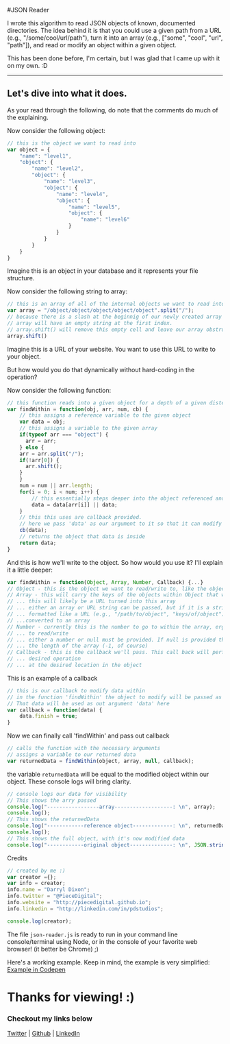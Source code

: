 #JSON Reader

I wrote this algorithm to read JSON objects of known, documented directories.
The idea behind it is that you could use a given path from a URL (e.g., "/some/cool/url/path"), turn it into an array (e.g., ["some", "cool", "url", "path"]), and read or modify an object within a given object.

This has been done before, I'm certain, but I was glad that I came up with it on my own. :D

---

## Let's dive into what it does.

As your read through the following, do note that the comments do much of the explaining.

Now consider the following object:
```javascript
// this is the object we want to read into
var object = {
	"name": "level1",
	"object": {
		"name": "level2",
		"object": {
			"name": "level3",
			"object": {
				"name": "level4",
				"object": {
					"name": "level5",
					"object": {
						"name": "level6"
					}
				}
			}
		}
	}
}
```

Imagine this is an object in your database and it represents your file structure.

Now consider the following string to array:
```js
// this is an array of all of the internal objects we want to read into
var array = "/object/object/object/object/object".split("/");
// because there is a slash at the beginnig of our newly created array
// array will have an empty string at the first index.
// array.shift() will remove this empty cell and leave our array obstruction free
array.shift()
```

Imagine this is a URL of your website. You want to use this URL to write to your object.

But how would you do that dynamically without hard-coding in the operation?

Now consider the following function:
```js
// this function reads into a given object for a depth of a given distence
var findWithin = function(obj, arr, num, cb) {
	// this assigns a reference variable to the given object
	var data = obj;
	// this assigns a variable to the given array
	if(typeof arr === "object") {
	  arr = arr;
	} else {
    arr = arr.split("/");
    if(!arr[0]) {
      arr.shift();
    }
	}
	num = num || arr.length;
	for(i = 0; i < num; i++) {
		// this essentially steps deeper into the object referenced and assigns 'data' to it
		data = data[arr[i]] || data;
	}
	// this this uses are callback provided.
	// here we pass 'data' as our argument to it so that it can modify the data as needed
	cb(data);
	// returns the object that data is inside
	return data;
}
```

And this is how we'll write to the object. So how would you use it? I'll explain it a little deeper:
```js
var findWithin = function(Object, Array, Number, Callback) {...}
// Object - this is the object we want to read/write to, like the object we have at the top
// Array - this will carry the keys of the objects within Object that we want to read/write
// ... this will likely be a URL turned into this array
// ... either an array or URL string can be passed, but if it is a string it has to be
// ... formatted like a URL (e.g., "/path/to/object", "keys/of/object"). Strings will be
// ...converted to an array
// Number - currently this is the number to go to within the array, ergo into the object,
// ... to read/write
// ... either a number or null must be provided. If null is provided the number will then the
// ... the length of the array (-1, of course)
// Callback - this is the callback we'll pass. This call back will perform the
// ... desired operation
// ... at the desired location in the object
```

This is an example of a callback
```js
// this is our callback to modify data within
// in the function 'findWithin' the object to modify will be passed as an argument.
// That data will be used as out argument 'data' here
var callback = function(data) {
	data.finish = true;
}
```

Now we can finally call 'findWithin' and pass out callback
```js
// calls the function with the necessary arguments
// assigns a variable to our returned data
var returnedData = findWithin(object, array, null, callback);
```

the variable `returnedData` will be equal to the modified object within our object.
These console logs will bring clarity.
```js
// console logs our data for visibility
// This shows the arry passed
console.log("-----------------array-------------------: \n", array);
console.log();
// This shows the returnedData
console.log("------------reference object-------------: \n", returnedData);
console.log();
// This shows the full object, with it's now modified data
console.log("------------original object--------------: \n", JSON.stringify(object));
```

Credits
```js
// created by me :)
var creator ={};
var info = creator;
info.name = "Darryl Dixon";
info.twitter = "@PieceDigital";
info.website = "http://piecedigital.github.io";
info.linkedin = "http://linkedin.com/in/pdstudios";

console.log(creator);
```
The file `json-reader.js` is ready to run in your command line console/terminal using Node, or in the console of your favorite web browser! (it better be Chrome) ;)

Here's a working example. Keep in mind, the example is very simplified: [Example in Codepen](http://codepen.io/piecedigital/pen/NGRPzR)

# Thanks for viewing! :)
### Checkout my links below

[Twitter](http://twitter.com/PieceDigital) | [Github](piecedigital.github.io) | [LinkedIn](linkedin.com/in/pdstudios)
